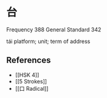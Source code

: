 # 台
Frequency 388
General Standard 342

tái
platform; unit; term of address

## References
- [[HSK 4]]
- [[5 Strokes]]
- [[口 Radical]]